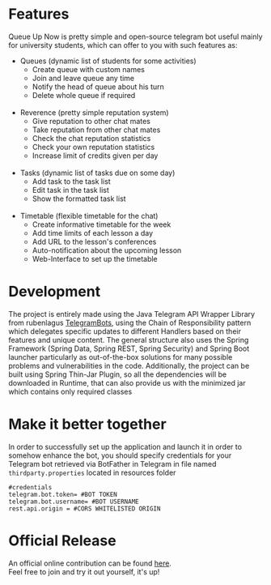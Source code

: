 # Features
Queue Up Now is pretty simple and open-source telegram bot useful mainly for university students, which can offer to you with such features as:
* Queues (dynamic list of students for some activities)
    * Create queue with custom names
    * Join and leave queue any time
    * Notify the head of queue about his turn
    * Delete whole queue if required
<br><br>
* Reverence (pretty simple reputation system)
    * Give reputation to other chat mates
    * Take reputation from other chat mates
    * Check the chat reputation statistics
    * Check your own reputation statistics
    * Increase limit of credits given per day
<br><br>
* Tasks (dynamic list of tasks due on some day)
    * Add task to the task list
    * Edit task in the task list
    * Show the formatted task list
<br><br>
* Timetable (flexible timetable for the chat)
    * Create informative timetable for the week
    * Add time limits of each lesson a day
    * Add URL to the lesson's conferences
    * Auto-notification about the upcoming lesson
    * Web-Interface to set up the timetable

# Development
The project is entirely made using the Java Telegram API Wrapper Library from rubenlagus <a href="https://github.com/rubenlagus/TelegramBots"> TelegramBots</a>, using the Chain of Responsibility pattern which delegates specific updates to different Handlers based on their features and unique content. The general structure also uses the Spring Framework (Spring Data, Spring REST, Spring Security) and Spring Boot launcher particularly as out-of-the-box solutions for many possible problems and vulnerabilities in the code. Additionally, the project can be built using Spring Thin-Jar Plugin, so all the dependencies will be downloaded in Runtime, that can also provide us with the minimized jar which contains only required classes  

# Make it better together
In order to successfully set up the application and launch it in order to somehow enhance the bot, you should specify credentials for your Telegram bot retrieved via BotFather in Telegram in file named ```thirdparty.properties``` located in resources folder

```properties
#credentials
telegram.bot.token= #BOT TOKEN
telegram.bot.username= #BOT USERNAME
rest.api.origin = #CORS WHITELISTED ORIGIN
```

# Official Release
An official online contribution can be found <a href="https://t.me/queueupnow_bot"> here</a>. <br> Feel free to join and try it out yourself, it's up!